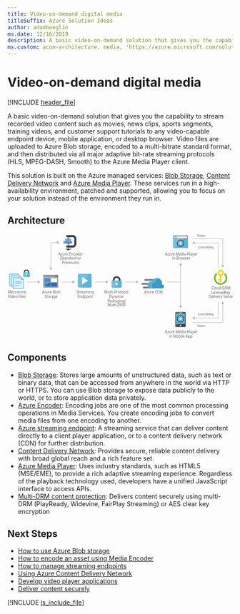 ```yaml
---
title: Video-on-demand digital media
titleSuffix: Azure Solution Ideas
author: adamboeglin
ms.date: 12/16/2019
description: A basic video-on-demand solution that gives you the capability to stream recorded video content such as movies, news clips, sports segments, training videos, and customer support tutorials to any video-capable endpoint device, mobile application, or desktop browser. Video files are uploaded to Azure Blob storage, encoded to a multi-bitrate standard format, and then distributed via all major adaptive bit-rate streaming protocols (HLS, MPEG-DASH, Smooth) to the Azure Media Player client.
ms.custom: acom-architecture, media, 'https://azure.microsoft.com/solutions/architecture/digital-media-video/'
---
```

# Video-on-demand digital media

[!INCLUDE [header_file](../header.md)]

A basic video-on-demand solution that gives you the capability to stream recorded video content such as movies, news clips, sports segments, training videos, and customer support tutorials to any video-capable endpoint device, mobile application, or desktop browser. Video files are uploaded to Azure Blob storage, encoded to a multi-bitrate standard format, and then distributed via all major adaptive bit-rate streaming protocols (HLS, MPEG-DASH, Smooth) to the Azure Media Player client.

This solution is built on the Azure managed services: [Blob Storage](https://azure.microsoft.com/services/storage/blobs/), [Content Delivery Network](https://azure.microsoft.com/services/cdn/) and [Azure Media Player](https://azure.microsoft.com/services/media-services/media-player/). These services run in a high-availability environment, patched and supported, allowing you to focus on your solution instead of the environment they run in.

## Architecture

<svg class="architecture-diagram" aria-labelledby="digital-media-video"  viewbox="0 0 746.468 348.129"  xmlns="http://www.w3.org/2000/svg">
    <path fill="none" stroke="#b5b6b6" stroke-miterlimit="10" stroke-width="1.5" d="M101.758 158.68H64.754"/>
    <path fill="#b5b6b6" d="M100.335 153.818l8.419 4.862-8.419 4.862v-9.724z"/>
    <path fill="none" stroke="#b5b6b6" stroke-miterlimit="10" stroke-width="1.5" d="M216.758 158.68h-37.004"/>
    <path fill="#b5b6b6" d="M215.335 153.818l8.419 4.862-8.419 4.862v-9.724z"/>
    <path fill="none" stroke="#b5b6b6" stroke-miterlimit="10" stroke-width="1.5" d="M327.758 158.68h-37.004"/>
    <path fill="#b5b6b6" d="M326.335 153.818l8.419 4.862-8.419 4.862v-9.724z"/>
    <path fill="none" stroke="#b5b6b6" stroke-miterlimit="10" stroke-width="1.5" d="M574.754 158.68h-45M574.148 102.177v137.006"/>
    <path fill="#b5b6b6" d="M569.287 103.599l4.861-8.419 4.862 8.419h-9.723zM569.287 237.761l4.861 8.419 4.862-8.419h-9.723z"/>
    <path fill="none" stroke="#b5b6b6" stroke-miterlimit="10" stroke-width="1.5" d="M165.758 27.68h-22.004v84.919"/>
    <path fill="#b5b6b6" d="M164.335 22.818l8.419 4.862-8.419 4.862v-9.724zM138.893 111.176l4.861 8.42 4.862-8.42h-9.723z"/>
    <path fill="none" stroke="#b5b6b6" stroke-miterlimit="10" stroke-width="1.5" d="M612.846 15.68h101.218v88.534"/>
    <path fill="#b5b6b6" d="M709.202 102.792l4.862 8.419 4.862-8.419h-9.724z"/>
    <path fill="none" stroke="#b5b6b6" stroke-miterlimit="10" stroke-width="1.5" d="M619.843 29.47h79.221v81.741"/>
    <path fill="#b5b6b6" d="M621.266 34.331l-8.42-4.861 8.42-4.862v9.723z"/>
    <path fill="none" stroke="#b5b6b6" stroke-miterlimit="10" stroke-width="1.5" d="M612.846 293.304h101.218v-62.919"/>
    <path fill="#b5b6b6" d="M718.926 231.807l-4.862-8.419-4.862 8.419h9.724z"/>
    <path fill="none" stroke="#b5b6b6" stroke-miterlimit="10" stroke-width="1.5" d="M619.843 278.304h79.221v-54.916"/>
    <path fill="#b5b6b6" d="M621.266 283.165l-8.42-4.861 8.42-4.862v9.723z"/>
    <text fill="#5e5e5e" font-family="SegoeUI, Segoe UI" font-size="10" transform="translate(629.007 8.501)">
        <tspan letter-spacing="-.098em">T</tspan><tspan x="4.263" y="0">oken</tspan>
    </text>
    <text fill="#5e5e5e" font-family="SegoeUI, Segoe UI" font-size="10" transform="translate(629.007 308.596)">
        <tspan letter-spacing="-.098em">T</tspan><tspan x="4.263" y="0">oken</tspan>
    </text>
    <text fill="#5e5e5e" font-family="SegoeUI, Segoe UI" font-size="10" transform="translate(631.584 47.096)">
        License/<tspan letter-spacing="-.013em" x="36.006" y="0">K</tspan><tspan x="41.675" y="0">ey</tspan>
    </text>
    <text fill="#5e5e5e" font-family="SegoeUI, Segoe UI" font-size="10" transform="translate(631.584 270.221)">
        License/<tspan letter-spacing="-.013em" x="36.006" y="0">K</tspan><tspan x="41.675" y="0">ey</tspan>
    </text>
    <text fill="#5e5e5e" font-family="SegoeUI, Segoe UI" font-size="12" transform="translate(114.399 197.149)">
        Azure Blob<tspan letter-spacing="-.032em" x="8.429" y="14.4">S</tspan><tspan x="14.417" y="14.4">torage</tspan>
    </text>
    <path d="M118.179 176.046a1.88 1.88 0 001.8 1.9h46.3a1.9 1.9 0 001.9-1.9v-33.1h-50z" fill="#9fa0a2"/>
    <path d="M166.279 135.246h-46.3a1.88 1.88 0 00-1.8 1.9v5.7h50v-5.7a1.9 1.9 0 00-1.9-1.9" fill="#7c7b7b"/>
    <path fill="#2272b9" d="M121.88 146.346h20.4v13h-20.4zM121.88 161.146h20.4v13h-20.4z"/>
    <path fill="#fff" d="M144.08 146.346h20.3v13h-20.3z"/>
    <path fill="#2272b9" d="M144.08 161.146h20.3v13h-20.3z"/>
    <path d="M120.179 135.246a2.006 2.006 0 00-2 2v38.6a2.006 2.006 0 002 2h2.2l39.4-42.6z" fill="#fff" opacity=".2" style="isolation:isolate"/>
    <text fill="#5e5e5e" font-family="SegoeUI, Segoe UI" font-size="12" transform="translate(229.326 197.149)">
        <tspan letter-spacing="-.032em">S</tspan><tspan x="5.988" y="0">treaming</tspan><tspan x="2.965" y="14.4">Endpoint</tspan>
    </text>
    <path d="M279.179 172.326a5.52 5.52 0 01-5.52 5.52h-34.96a5.52 5.52 0 01-5.52-5.52v-34.96a5.52 5.52 0 015.52-5.52h34.96a5.52 5.52 0 015.52 5.52z" fill="#5bb4da"/>
    <path d="M246.059 177.846h-7.36a5.52 5.52 0 01-5.52-5.52v-34.96a5.52 5.52 0 015.52-5.52h31.28z" fill="#fff" opacity=".15" style="isolation:isolate"/>
    <path d="M247.899 167.115V142.58l19.6 12.279z" fill="#fff"/>
    <text fill="#5e5e5e" font-family="SegoeUI, Segoe UI" font-size="12" transform="translate(321.163 197.149)">
        Multi-Protocol <tspan x="15.422" y="14.4">Dynamic </tspan><tspan letter-spacing="-.034em" x="10.749" y="28.8">P</tspan><tspan x="17.06" y="28.8">ackaging/</tspan><tspan x="10.711" y="43.2">Multi-DRM</tspan>
    </text>
    <path d="M375.032 154.159v-1.671a12.434 12.434 0 00-3.342-8.658c-1.975-2.278-6.379-3.721-9.645-3.721s-7.67 1.443-9.645 3.721a12.785 12.785 0 00-3.342 8.658v1.671l6 .683v-1.519a9.68 9.68 0 011.823-5.772c1.139-1.291 3.569-1.9 5.164-1.975a7.7 7.7 0 015.164 1.975 7.253 7.253 0 011.823 4.86v2.43z" fill="#3f3f3f"/>
    <path d="M349.06 154.159c-2.962 0-4.025 1.747-4.025 4.025v15.872c0 1.975 1.215 4.025 3.493 4.025h27.036c2.582 0 3.493-2.05 3.493-4.025v-15.872c0-2.05-.835-4.025-4.025-4.025H349.06z" fill="#5bb4da"/>
    <path fill="#fff" d="M359.29 159.855l8.354 5.556-8.354 5.556v-11.112z"/>
    <path d="M368.957 154.159h-19.9c-2.962 0-4.025 1.747-4.025 4.025v15.872c0 1.975 1.215 4.025 3.493 4.025h5.088z" fill="#fff" opacity=".15" style="isolation:isolate"/>
    <path fill="none" stroke="#b5b6b6" stroke-miterlimit="10" stroke-width="1.5" d="M427.758 158.68h-38.004"/>
    <path fill="#b5b6b6" d="M426.335 153.818l8.419 4.862-8.419 4.862v-9.724z"/>
    <text fill="#5e5e5e" font-family="SegoeUI, Segoe UI" font-size="12" transform="translate(168.859 70.483)">
        Azure Encoder<tspan x="5.584" y="14.4">(</tspan><tspan letter-spacing="-.032em" x="9.205" y="14.4">S</tspan><tspan x="15.193" y="14.4">tandard or</tspan><tspan x="12.741" y="28.8">Premium)</tspan>
    </text>
    <path d="M216.869 44.697h-18.9a3.521 3.521 0 010-7.042h18.9a4.544 4.544 0 004.539-4.539V14.771a4.544 4.544 0 00-4.539-4.539h-18.9a3.521 3.521 0 010-7.042h18.9a11.594 11.594 0 0111.577 11.581v18.344a11.594 11.594 0 01-11.577 11.582zM192.224 48.96h19.056v1.76h-19.056zM198.232 50.72h7.042v2.47h-7.042z" fill="#3f3f3f"/>
    <path fill="#3f3f3f" d="M200.872 10.232h1.76v40.489h-1.76z"/>
    <path fill="#618dc9" d="M185.909 23.554h28.166v7.922h-28.166z"/>
    <path fill="#5bb4da" d="M191.19 15.633h19.364v7.922H191.19z"/>
    <path fill="#676767" d="M198.232 12.992h7.042v2.641h-7.042zM198.232 31.476h7.042v2.47h-7.042z"/>
    <path d="M548.846 44.349a2.007 2.007 0 002.007 2.007h45.986a2.007 2.007 0 002.007-2.007V13.015h-50z" fill="#5bb4da"/>
    <path d="M596.839 3.722h-45.986a2.006 2.006 0 00-2.007 2.007v10.627h50V5.729a2.007 2.007 0 00-2.007-2.007" fill="#9fa0a2"/>
    <path d="M550.86 3.722a2.007 2.007 0 00-2.007 2.007v38.62a2.008 2.008 0 002.007 2.007h2.186l39.42-42.634z" fill="#fff" opacity=".2" style="isolation:isolate"/>
    <path fill="#fff" d="M561.703 8.501h33.671v3.942h-33.671z"/>
    <path d="M560.156 10.405a4.878 4.878 0 11-4.878-4.879 4.879 4.879 0 014.878 4.879" fill="#5bb4da"/>
    <path fill="#fff" d="M554.762 10.954l2.213 2.336h-1.201l-2.959-2.818 2.948-2.818h1.198l-2.199 2.322h5.393v.978h-5.393z"/>
    <text fill="#5e5e5e" font-family="SegoeUI, Segoe UI" font-size="12" transform="translate(522.852 70.596)">
        Azure Media Player<tspan x="23.408" y="14.4">in Browser</tspan>
    </text>
    <circle cx="574.148" cy="30.68" fill="#5bb4da" r="11.52"/>
    <path d="M566.002 38.826a11.52 11.52 0 0116.292-16.292z" fill="#fff" opacity=".15" style="isolation:isolate"/>
    <path fill="#fff" d="M571.464 35.614l.018-9.867 7.864 4.938-7.882 4.929z"/>
    <path d="M574.146 20.902a9.778 9.778 0 11-9.778 9.778 9.778 9.778 0 019.778-9.778m0-2.222a12 12 0 1012 12 12.014 12.014 0 00-12-12z" fill="#3f3f3f"/>
    <text fill="#5e5e5e" font-family="SegoeUI, Segoe UI" font-size="12" transform="translate(522.577 328.796)">
        Azure Media Player<tspan x="13.512" y="14.4">in Mobile App</tspan>
    </text>
    <path d="M591.068 305.574a3 3 0 01-3 3h-28.444a3 3 0 01-3-3v-44a3 3 0 013-3h28.445a3 3 0 013 3z" fill="#3f3f3f"/>
    <path fill="#5bb4da" d="M558.848 263.574h30v35.222h-30z"/>
    <path d="M576.735 303.684a2.889 2.889 0 11-2.889-2.889 2.889 2.889 0 012.89 2.889" fill="#fff"/>
    <path d="M575.741 303.684a1.894 1.894 0 11-1.9-1.894 1.9 1.9 0 011.9 1.894" fill="#b8d433"/>
    <path d="M558.846 298.796v-35.222h22.767l2.031-5h-24.02a3 3 0 00-3 3v44a3 3 0 003 3h3.695l3.974-9.778z" fill="#fff" opacity=".15" style="isolation:isolate"/>
    <path d="M578.957 261.391a.737.737 0 01-.738.738h-8.744a.739.739 0 110-1.477h8.744a.738.738 0 01.738.739" fill="#1e1e1e"/>
    <path d="M578.957 261.391a.737.737 0 01-.738.738h-8.744a.739.739 0 110-1.477h8.744a.738.738 0 01.738.739" fill="#fff"/>
    <circle cx="574.148" cy="281.304" fill="#5bb4da" r="11.52"/>
    <path d="M566.002 289.449a11.52 11.52 0 0116.292-16.292z" fill="#fff" opacity=".15" style="isolation:isolate"/>
    <path fill="#fff" d="M571.464 286.237l.018-9.867 7.864 4.939-7.882 4.928z"/>
    <path d="M574.146 271.526a9.778 9.778 0 11-9.778 9.778 9.778 9.778 0 019.778-9.778m0-2.222a12 12 0 1012 12 12.014 12.014 0 00-12-12z" fill="#3f3f3f"/>
    <text fill="#5e5e5e" font-family="SegoeUI, Segoe UI" font-size="12" transform="translate(676.625 183.66)">
        Cloud DRM<tspan x="-.606" y="14.4">License/</tspan><tspan letter-spacing="-.013em" x="42.601" y="14.4">K</tspan><tspan x="49.403" y="14.4">ey</tspan><tspan x="-8.965" y="28.8">Delivery Server</tspan>
    </text>
    <path d="M729.464 146.146a22.453 22.453 0 00-8.8-17.8v.7a13.743 13.743 0 01-1.5 6.1 16.294 16.294 0 11-28.4 10.9 16.426 16.426 0 014.7-11.5 13.161 13.161 0 01-1.3-5.6 5.7 5.7 0 01.1-1.3 22.44 22.44 0 1035.2 18.5z" fill="#7fbb42"/>
    <path d="M707.364 118.546a10.31 10.31 0 00-2.9 20.2v10.2h-4.8v5.2h4.8v3.8h5.7v-19.3a10.23 10.23 0 007.4-9.9 10.115 10.115 0 00-10.2-10.2zm0 5.4a4.9 4.9 0 11-4.9 4.9 4.908 4.908 0 014.9-4.9z" fill="#fbd118"/>
    <text fill="#5e5e5e" font-family="SegoeUI, Segoe UI" font-size="12" transform="translate(453.719 197.559)">
        Azure CDN
    </text>
    <path d="M496.699 155.182h-39.9a3.009 3.009 0 01-3-3 3.009 3.009 0 013-3h39.9a3.009 3.009 0 013 3 3.009 3.009 0 01-3 3zM488.599 180.232h-36.9a3.009 3.009 0 01-3-3 3.009 3.009 0 013-3h36.9a3.009 3.009 0 013 3 3.009 3.009 0 01-3 3zM484.246 168.082h-36.9a3.009 3.009 0 01-3-3 3.009 3.009 0 013-3h36.9a3.009 3.009 0 013 3 3.009 3.009 0 01-3 3z" fill="#7c7b7b"/>
    <path d="M519.346 173.782a6.371 6.371 0 00-6.3-6.45h-.9a20.411 20.411 0 00.6-4.5 16.869 16.869 0 00-16.8-16.8 17.071 17.071 0 00-15.9 11.4 15.081 15.081 0 00-3.75-.6 11.7 11.7 0 000 23.4h37.05a6.626 6.626 0 006-6.45" fill="#3999c7"/>
    <path d="M482.299 180.082a10.682 10.682 0 01-3.15-5.7 11.275 11.275 0 0112.45-13.95 16.334 16.334 0 019.45-13.5 19.139 19.139 0 00-5.1-.9 17.071 17.071 0 00-15.9 11.4 15.081 15.081 0 00-3.75-.6 11.7 11.7 0 000 23.4l6-.15z" fill="#fff" opacity=".2" style="isolation:isolate"/>
    <text fill="#5e5e5e" font-family="SegoeUI, Segoe UI" font-size="12" transform="translate(1.461 197.149)">
        Mezzanine<tspan x="-.144" y="14.4">Video Files</tspan>
    </text>
    <path fill="#5bb4da" d="M52.246 149.046l-3.9-3.9-1.7-1.6h-28.8v38h36v-30.8l-1.6-1.7z"/>
    <path fill="#fff" opacity=".8" style="isolation:isolate" d="M45.846 145.546h-26v34h32v-28h-6v-6z"/>
    <path d="M24.846 170.646a.9.9 0 01.9-.9h12.4a.9.9 0 010 1.8h-12.4a.9.9 0 01-.9-.9M24.846 164.446a.9.9 0 01.9-.9h20.5a.9.9 0 110 1.8h-20.5a.9.9 0 01-.9-.9M24.846 158.646a.9.9 0 01.9-.9h20.5a.9.9 0 110 1.8h-20.5a.9.9 0 01-.9-.9M7.846 131.546h29v6h-29z" fill="#5bb4da"/>
    <path fill="#5bb4da" d="M5.846 131.546h6v40h-6z"/>
    <path fill="#fff" opacity=".8" style="isolation:isolate" d="M9.846 133.546h-2v36h4v-32h23v-4h-25z"/>
    <path fill="#5bb4da" d="M13.846 137.546h29v6h-29z"/>
    <path fill="#5bb4da" d="M11.846 137.546h6v38h-6z"/>
    <path fill="#fff" opacity=".8" style="isolation:isolate" d="M15.846 139.546h-2v34h4v-30h23v-4h-25z"/>
    <path d="M71.596 126.845v-1.1a8.186 8.186 0 00-2.2-5.7c-1.3-1.5-4.2-2.45-6.35-2.45s-5.05.95-6.35 2.45a8.417 8.417 0 00-2.2 5.7v1.1l3.95.45v-1a6.373 6.373 0 011.2-3.8 5.33 5.33 0 013.4-1.3 5.07 5.07 0 013.4 1.3 4.776 4.776 0 011.2 3.2v1.6z" fill="#3f3f3f"/>
    <path d="M54.496 126.845a2.372 2.372 0 00-2.65 2.65v10.45a2.44 2.44 0 002.3 2.65h17.8c1.7 0 2.3-1.35 2.3-2.65v-10.45a2.363 2.363 0 00-2.65-2.65h-17.1z" fill="#5bb4da"/>
    <path fill="#fff" d="M61.232 130.596l5.5 3.658-5.5 3.657v-7.315z"/>
    <path d="M67.596 126.845h-13.1a2.372 2.372 0 00-2.65 2.65v10.45a2.44 2.44 0 002.3 2.65h3.35z" fill="#fff" opacity=".15" style="isolation:isolate"/>
</svg>

## Components
* [Blob Storage](https://azure.microsoft.com/services/storage/blobs/): Stores large amounts of unstructured data, such as text or binary data, that can be accessed from anywhere in the world via HTTP or HTTPS. You can use Blob storage to expose data publicly to the world, or to store application data privately.
* [Azure Encoder](https://azure.microsoft.com/services/media-services/encoding/): Encoding jobs are one of the most common processing operations in Media Services. You create encoding jobs to convert media files from one encoding to another.
* [Azure streaming endpoint](https://azure.microsoft.com/services/media-services/live-on-demand/): A streaming service that can deliver content directly to a client player application, or to a content delivery network (CDN) for further distribution.
* [Content Delivery Network](https://azure.microsoft.com/services/cdn/): Provides secure, reliable content delivery with broad global reach and a rich feature set.
* [Azure Media Player](https://azure.microsoft.com/services/media-services/media-player/): Uses industry standards, such as HTML5 (MSE/EME), to provide a rich adaptive streaming experience. Regardless of the playback technology used, developers have a unified JavaScript interface to access APIs.
* [Multi-DRM content protection](https://azure.microsoft.com/services/media-services/content-protection/): Delivers content securely using multi-DRM (PlayReady, Widevine, FairPlay Streaming) or AES clear key encryption

## Next Steps
* [How to use Azure Blob storage](/api/Redirect/documentation/articles/storage-dotnet-how-to-use-blobs/)
* [How to encode an asset using Media Encoder](/api/Redirect/documentation/articles/media-services-dotnet-encode-with-media-encoder-standard/)
* [How to manage streaming endpoints](/azure/media-services/media-services-portal-manage-streaming-endpoints)
* [Using Azure Content Delivery Network](/api/Redirect/documentation/articles/cdn-create-new-endpoint/)
* [Develop video player applications](/api/Redirect/documentation/articles/media-services-develop-video-players/)
* [Deliver content securely](https://azure.microsoft.com/services/media-services/content-protection/)

[!INCLUDE [js_include_file](../../_js/index.md)]
